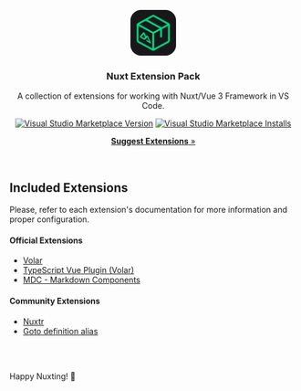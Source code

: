 <br />

<div align="center">
  <img src="./media/logo.png" alt="Logo" width="80" height="80">

  <h3 align="center">Nuxt Extension Pack</h3>

  <p align="center">
    A collection of extensions for working with Nuxt/Vue 3 Framework in VS Code.
  </p>

  <div align="center">
        <a href="https://marketplace.visualstudio.com/items?itemName=Nuxtr.nuxtr-vscode" target="_blank"><img src="https://img.shields.io/visual-studio-marketplace/v/Nuxtr.nuxt-vscode-extentions.svg?color=blue&label=VS%20Code%20Marketplace&logo=visual-studio-code" alt="Visual Studio Marketplace Version" /></a>
        <a href="https://marketplace.visualstudio.com/items?itemName=Nuxtr.nuxtr-vscode" target="_blank"><img src="https://img.shields.io/visual-studio-marketplace/i/Nuxtr.nuxt-vscode-extentions?color=blue&label=Installs&logo=visual-studio-code" alt="Visual Studio Marketplace Installs" /></a>
    </div>

  <p align="center">
    <a target="_blank" href="https://github.com/nuxtrdev/nuxt-vscode-extentions/discussions/new?category=extension-suggestions">
      <strong>Suggest Extensions</strong> »
    </a>
  </p>
</div>

<br>


## Included Extensions

Please, refer to each extension's documentation for more information and proper configuration.

#### Official Extensions
- [Volar](https://marketplace.visualstudio.com/items?itemName=vue.volar)
- [TypeScript Vue Plugin (Volar)](https://marketplace.visualstudio.com/items?itemName=vue.vscode-typescript-vue-plugin)
- [MDC - Markdown Components](https://marketplace.visualstudio.com/items?itemName=Nuxt.mdc)

#### Community Extensions
- [Nuxtr](https://marketplace.visualstudio.com/items?itemName=Nuxtr.nuxtr-vscode)
- [Goto definition alias](https://marketplace.visualstudio.com/items?itemName=antfu.goto-alias)


<br>
<br>

Happy Nuxting! 🚀